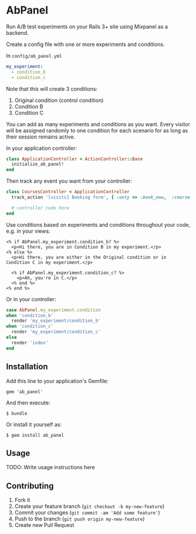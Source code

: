# AbPanel

Run A/B test experiments on your Rails 3+ site using Mixpanel as a backend.

Create a config file with one or more experiments and conditions.

In `config/ab_panel.yml`

```yaml
my_experiment:
  - condition_b
  - condition_c
```

Note that this will create 3 conditions:

  1. Original condition (control condition)
  2. Condition B
  3. Condition C

You can add as many experiments and conditions as you want. Every visitor
will be assigned randomly to one condition for each scenario for as long as
their session remains active.

In your application controller:

```ruby
class ApplicationController < ActionController::Base
  initialize_ab_panel!
end
```

Then track any event you want from your controller:

```ruby
class CoursesController < ApplicationController
  track_action '[visits] Booking form', { :only => :book_now,  :course => :id }

  # controller code here
end
```

Use conditions based on experiments and conditions throughout your code, e.g. in your views:

```erb
<% if AbPanel.my_experiment.condition_b? %>
  <p>Hi there, you are in Condition B in my experiment.</p>
<% else %>
  <p>Hi there, you are either in the Original condition or in Condition C in my experiment.</p>

  <% if AbPanel.my_experiment.condition_c? %>
    <p>Ah, you're in C.</p>
  <% end %>
<% end %>
```

Or in your controller:

```ruby
case AbPanel.my_experiment.condition
when 'condition_b'
  render 'my_experiment/condition_b'
when 'condition_c'
  render 'my_experiment/condition_c'
else
  render 'index'
end
```

## Installation

Add this line to your application's Gemfile:

    gem 'ab_panel'

And then execute:

    $ bundle

Or install it yourself as:

    $ gem install ab_panel

## Usage

TODO: Write usage instructions here

## Contributing

1. Fork it
2. Create your feature branch (`git checkout -b my-new-feature`)
3. Commit your changes (`git commit -am 'Add some feature'`)
4. Push to the branch (`git push origin my-new-feature`)
5. Create new Pull Request
